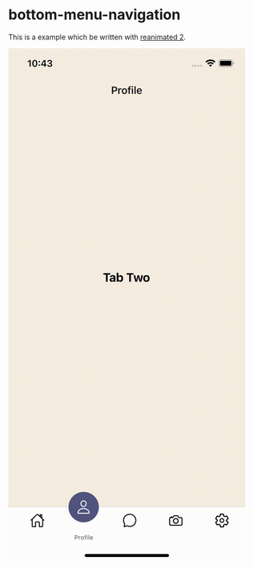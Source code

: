# bottom-menu-navigation


This is a example which be written with [reanimated 2](https://github.com/software-mansion/react-native-reanimated/).


![](docs/demo.gif)
